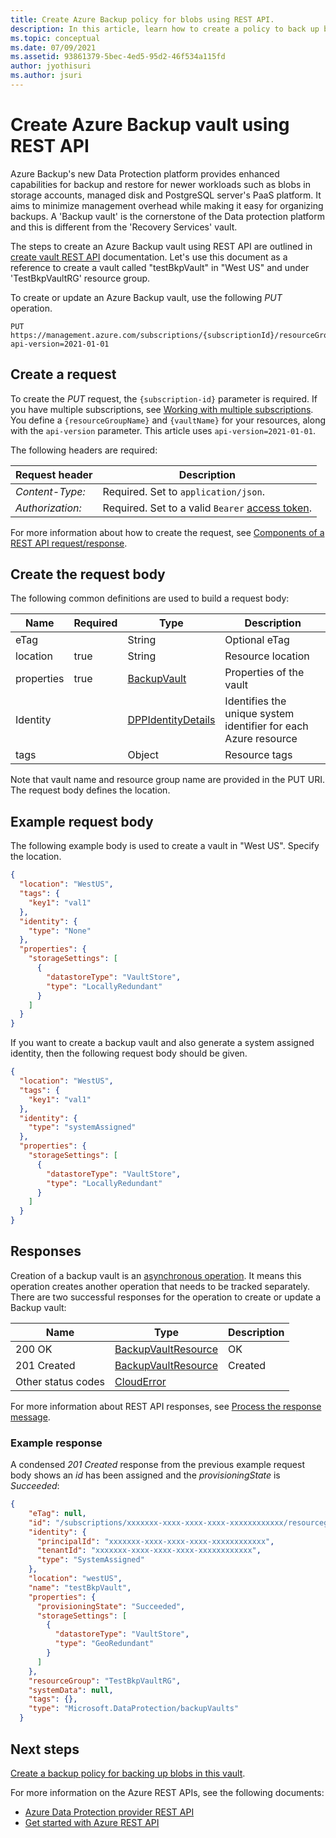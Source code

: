 ```yaml
---
title: Create Azure Backup policy for blobs using REST API.
description: In this article, learn how to create a policy to back up blobs in a storage account using REST API.
ms.topic: conceptual
ms.date: 07/09/2021
ms.assetid: 93861379-5bec-4ed5-95d2-46f534a115fd
author: jyothisuri
ms.author: jsuri
---
```

# Create Azure Backup vault using REST API

Azure Backup's new Data Protection platform provides enhanced capabilities for backup and restore for newer workloads such as blobs in storage accounts, managed disk and PostgreSQL server's PaaS platform. It aims to minimize management overhead while making it easy for organizing backups. A 'Backup vault' is the cornerstone of the Data protection platform and this is different from the 'Recovery Services' vault.

The steps to create an Azure Backup vault using REST API are outlined in [create vault REST API](/rest/api/dataprotection/backup-vaults/create-or-update) documentation. Let's use this document as a reference to create a vault called "testBkpVault" in "West US" and under 'TestBkpVaultRG' resource group.

To create or update an Azure Backup vault, use the following *PUT* operation.

```http
PUT https://management.azure.com/subscriptions/{subscriptionId}/resourceGroups/{resourceGroupName}/providers/Microsoft.DataProtection/testBkpVault?api-version=2021-01-01
```

## Create a request

To create the *PUT* request, the `{subscription-id}` parameter is required. If you have multiple subscriptions, see [Working with multiple subscriptions](/cli/azure/manage-azure-subscriptions-azure-cli). You define a `{resourceGroupName}` and `{vaultName}` for your resources, along with the `api-version` parameter. This article uses `api-version=2021-01-01`.

The following headers are required:

| Request header   | Description |
|------------------|-----------------|
| *Content-Type:*  | Required. Set to `application/json`. |
| *Authorization:* | Required. Set to a valid `Bearer` [access token](/rest/api/azure/#authorization-code-grant-interactive-clients). |

For more information about how to create the request, see [Components of a REST API request/response](/rest/api/azure/#components-of-a-rest-api-requestresponse).

## Create the request body

The following common definitions are used to build a request body:

|Name  |Required  |Type  |Description  |
|---------|---------|---------|---------|
|eTag     |         |   String      |  Optional eTag       |
|location     |  true       |String         |   Resource location      |
|properties     |   true      | [BackupVault](/rest/api/dataprotection/backup-vaults/create-or-update#backupvault)        |  Properties of the vault       |
|Identity     |         |  [DPPIdentityDetails](/rest/api/dataprotection/backup-vaults/create-or-update#dppidentitydetails)       |    Identifies the unique system identifier for each Azure resource     |
|tags     |         | Object        |     Resource tags    |

Note that vault name and resource group name are provided in the PUT URI. The request body defines the location.

## Example request body

The following example body is used to create a vault in "West US". Specify the location.

```json
{
  "location": "WestUS",
  "tags": {
    "key1": "val1"
  },
  "identity": {
    "type": "None"
  },
  "properties": {
    "storageSettings": [
      {
        "datastoreType": "VaultStore",
        "type": "LocallyRedundant"
      }
    ]
  }
}
```

If you want to create a backup vault and also generate a system assigned identity, then the following request body should be given.

```json
{
  "location": "WestUS",
  "tags": {
    "key1": "val1"
  },
  "identity": {
    "type": "systemAssigned"
  },
  "properties": {
    "storageSettings": [
      {
        "datastoreType": "VaultStore",
        "type": "LocallyRedundant"
      }
    ]
  }
}
```

## Responses

Creation of a backup vault is an [asynchronous operation](../azure-resource-manager/management/async-operations.md). It means this operation creates another operation that needs to be tracked separately.
There are two successful responses for the operation to create or update a Backup vault:

|Name  |Type  |Description  |
|---------|---------|---------|
|200 OK     |   [BackupVaultResource](/rest/api/dataprotection/backup-vaults/create-or-update#backupvaultresource)      | OK        |
|201 Created     | [BackupVaultResource](/rest/api/dataprotection/backup-vaults/create-or-update#backupvaultresource)        |   Created      |
| Other status codes  |  [CloudError](/rest/api/dataprotection/backup-vaults/create-or-update#clouderror)

For more information about REST API responses, see [Process the response message](/rest/api/azure/#process-the-response-message).

### Example response

A condensed *201 Created* response from the previous example request body shows an *id* has been assigned and the *provisioningState* is *Succeeded*:

```json
{
    "eTag": null,
    "id": "/subscriptions/xxxxxxx-xxxx-xxxx-xxxx-xxxxxxxxxxxx/resourcegroups/TestBkpVaultRG/providers/Microsoft.DataProtection/BackupVaults/testBkpVault",
    "identity": {
      "principalId": "xxxxxxx-xxxx-xxxx-xxxx-xxxxxxxxxxxx",
      "tenantId": "xxxxxxx-xxxx-xxxx-xxxx-xxxxxxxxxxxx",
      "type": "SystemAssigned"
    },
    "location": "westUS",
    "name": "testBkpVault",
    "properties": {
      "provisioningState": "Succeeded",
      "storageSettings": [
        {
          "datastoreType": "VaultStore",
          "type": "GeoRedundant"
        }
      ]
    },
    "resourceGroup": "TestBkpVaultRG",
    "systemData": null,
    "tags": {},
    "type": "Microsoft.DataProtection/backupVaults"
  }
```

## Next steps

[Create a backup policy for backing up blobs in this vault](backup-azure-dataprotection-use-rest-api-create-update-blob-policy.md).

For more information on the Azure REST APIs, see the following documents:

- [Azure Data Protection provider REST API](/rest/api/dataprotection/)
- [Get started with Azure REST API](/rest/api/azure/)
